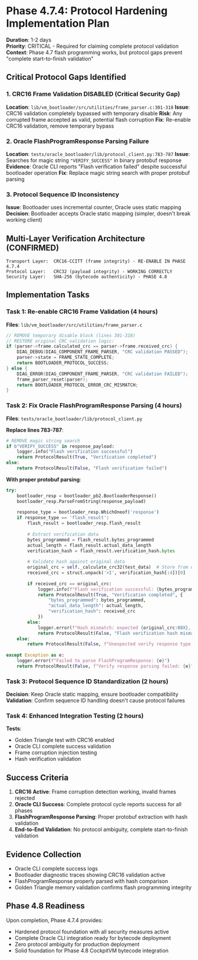 # Phase 4.7.4: Protocol Hardening Implementation Plan

**Duration**: 1-2 days  
**Priority**: CRITICAL - Required for claiming complete protocol validation  
**Context**: Phase 4.7 flash programming works, but protocol gaps prevent "complete start-to-finish validation"

## Critical Protocol Gaps Identified

### **1. CRC16 Frame Validation DISABLED (Critical Security Gap)**
**Location**: `lib/vm_bootloader/src/utilities/frame_parser.c:301-318`
**Issue**: CRC16 validation completely bypassed with temporary disable
**Risk**: Any corrupted frame accepted as valid, potential flash corruption
**Fix**: Re-enable CRC16 validation, remove temporary bypass

### **2. Oracle FlashProgramResponse Parsing Failure**
**Location**: `tests/oracle_bootloader/lib/protocol_client.py:783-787`
**Issue**: Searches for magic string `"VERIFY_SUCCESS"` in binary protobuf response
**Evidence**: Oracle CLI reports "Flash verification failed" despite successful bootloader operation
**Fix**: Replace magic string search with proper protobuf parsing

### **3. Protocol Sequence ID Inconsistency**
**Issue**: Bootloader uses incremental counter, Oracle uses static mapping
**Decision**: Bootloader accepts Oracle static mapping (simpler, doesn't break working client)

## Multi-Layer Verification Architecture (CONFIRMED)

```
Transport Layer:  CRC16-CCITT (frame integrity) - RE-ENABLE IN PHASE 4.7.4
Protocol Layer:   CRC32 (payload integrity) - WORKING CORRECTLY  
Security Layer:   SHA-256 (bytecode authenticity) - PHASE 4.8
```

## Implementation Tasks

### **Task 1: Re-enable CRC16 Frame Validation** (4 hours)
**Files**: `lib/vm_bootloader/src/utilities/frame_parser.c`
```c
// REMOVE temporary disable block (lines 301-318)
// RESTORE original CRC validation logic:
if (parser->frame.calculated_crc == parser->frame.received_crc) {
    DIAG_DEBUG(DIAG_COMPONENT_FRAME_PARSER, "CRC validation PASSED");
    parser->state = FRAME_STATE_COMPLETE;
    return BOOTLOADER_PROTOCOL_SUCCESS;
} else {
    DIAG_ERROR(DIAG_COMPONENT_FRAME_PARSER, "CRC validation FAILED");
    frame_parser_reset(parser);
    return BOOTLOADER_PROTOCOL_ERROR_CRC_MISMATCH;
}
```

### **Task 2: Fix Oracle FlashProgramResponse Parsing** (4 hours)
**Files**: `tests/oracle_bootloader/lib/protocol_client.py`

**Replace lines 783-787**:
```python
# REMOVE magic string search
if b"VERIFY_SUCCESS" in response_payload:
    logger.info("Flash verification successful")
    return ProtocolResult(True, "Verification completed")
else:
    return ProtocolResult(False, "Flash verification failed")
```

**With proper protobuf parsing**:
```python
try:
    bootloader_resp = bootloader_pb2.BootloaderResponse()
    bootloader_resp.ParseFromString(response_payload)
    
    response_type = bootloader_resp.WhichOneof('response')
    if response_type == 'flash_result':
        flash_result = bootloader_resp.flash_result
        
        # Extract verification data
        bytes_programmed = flash_result.bytes_programmed
        actual_length = flash_result.actual_data_length
        verification_hash = flash_result.verification_hash.bytes
        
        # Validate hash against original data
        original_crc = self._calculate_crc32(test_data)  # Store from data transfer phase
        received_crc = struct.unpack('>I', verification_hash[:4])[0]
        
        if received_crc == original_crc:
            logger.info(f"Flash verification successful: {bytes_programmed} bytes programmed")
            return ProtocolResult(True, "Verification completed", {
                "bytes_programmed": bytes_programmed,
                "actual_data_length": actual_length,
                "verification_hash": received_crc
            })
        else:
            logger.error(f"Hash mismatch: expected {original_crc:08X}, got {received_crc:08X}")
            return ProtocolResult(False, "Flash verification hash mismatch")
    else:
        return ProtocolResult(False, f"Unexpected verify response type: {response_type}")
        
except Exception as e:
    logger.error(f"Failed to parse FlashProgramResponse: {e}")
    return ProtocolResult(False, f"Verify response parsing failed: {e}")
```

### **Task 3: Protocol Sequence ID Standardization** (2 hours)
**Decision**: Keep Oracle static mapping, ensure bootloader compatibility
**Validation**: Confirm sequence ID handling doesn't cause protocol failures

### **Task 4: Enhanced Integration Testing** (2 hours)
**Tests**: 
- Golden Triangle test with CRC16 enabled
- Oracle CLI complete success validation  
- Frame corruption injection testing
- Hash verification validation

## Success Criteria

1. **CRC16 Active**: Frame corruption detection working, invalid frames rejected
2. **Oracle CLI Success**: Complete protocol cycle reports success for all phases
3. **FlashProgramResponse Parsing**: Proper protobuf extraction with hash validation
4. **End-to-End Validation**: No protocol ambiguity, complete start-to-finish validation

## Evidence Collection

- Oracle CLI complete success logs
- Bootloader diagnostic traces showing CRC16 validation active
- FlashProgramResponse properly parsed with hash comparison
- Golden Triangle memory validation confirms flash programming integrity

## Phase 4.8 Readiness

Upon completion, Phase 4.7.4 provides:
- Hardened protocol foundation with all security measures active
- Complete Oracle CLI integration ready for bytecode deployment
- Zero protocol ambiguity for production deployment
- Solid foundation for Phase 4.8 CockpitVM bytecode integration